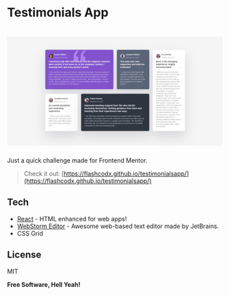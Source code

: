 # Testimonials App
# ![preview](src/assets/screenshot.png) 

Just a quick challenge made for Frontend Mentor.

> Check it out:  [https://flashcodx.github.io/testimonialsapp/](https://flashcodx.github.io/testimonialsapp/)


## Tech
* [React] - HTML enhanced for web apps!
* [WebStorm Editor] - Awesome web-based text editor made by JetBrains.
* CSS Grid 


License
----
MIT

**Free Software, Hell Yeah!**

[React]: <https://reactjs.org/>
[WebStorm Editor]: <https://www.jetbrains.com/webstorm/r>
 
